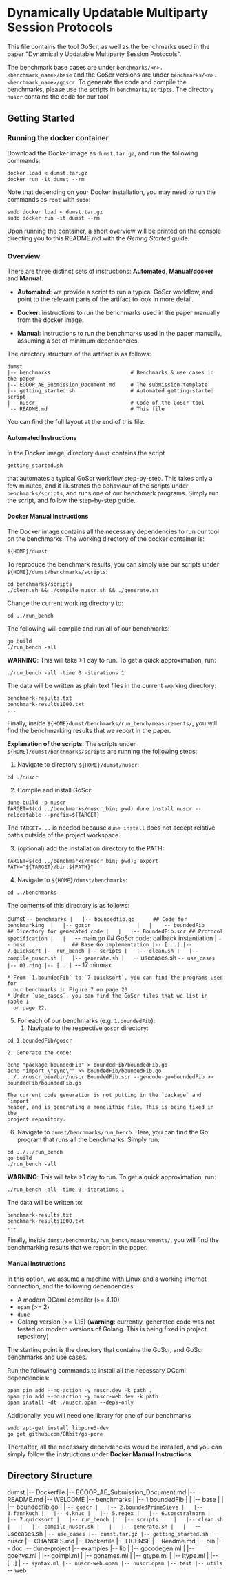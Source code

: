 # Dynamically Updatable Multiparty Session Protocols

This file contains the tool GoScr, as well as the benchmarks used in the paper
"Dynamically Updatable Multiparty Session Protocols". 

The benchmark base cases are under `benchmarks/<n>.<benchmark_name>/base` and
the GoScr versions are under `benchmarks/<n>.<benchmark_name>/goscr`. To
generate the code and compile the benchmarks, please use the scripts in
`benchmarks/scripts`. The directory `nuscr` contains the code for our tool.

## Getting Started

### Running the docker container

Download the Docker image as `dumst.tar.gz`, and run the following commands:
```
docker load < dumst.tar.gz
docker run -it dumst --rm
```
Note that depending on your Docker installation, you may need to run the
commands as `root` with `sudo`:
```
sudo docker load < dumst.tar.gz
sudo docker run -it dumst --rm
```
Upon running the container, a short overview will be printed on the console
directing you to this README.md with the _Getting Started_ guide.

### Overview

There are three distinct sets of instructions: **Automated**, **Manual/docker**
and **Manual**.

- **Automated**: we provide a script to run a typical GoScr workflow, and point
  to the relevant parts of the artifact to look in more detail.

- **Docker**: instructions to run the benchmarks used in the paper manually
  from the docker image.

- **Manual**: instructions to run the benchmarks used in the paper manually,
  assuming a set of minimum dependencies.

The directory structure of the artifact is as follows:

```
dumst
|-- benchmarks                          # Benchmarks & use cases in the paper
|-- ECOOP_AE_Submission_Document.md     # The submission template
|-- getting_started.sh                  # Automated getting-started script
|-- nuscr                               # Code of the GoScr tool
`-- README.md                           # This file
```

You can find the full layout at the end of this file.

#### Automated Instructions

In the Docker image, directory `dumst` contains the script
```
getting_started.sh
```
that automates a typical GoScr workflow step-by-step. This takes only a few
minutes, and it illustrates the behaviour of the scripts under
`benchmarks/scripts`, and runs one of our benchmark programs. Simply run the
script, and follow the step-by-step guide.

#### Docker Manual Instructions

The Docker image contains all the necessary dependencies to run our tool on the
benchmarks. The working directory of the docker container is:
```
${HOME}/dumst
```
To reproduce the benchmark results, you can simply use our scripts under
`${HOME}/dumst/benchmarks/scripts`:

```
cd benchmarks/scripts
./clean.sh && ./compile_nuscr.sh && ./generate.sh
```
Change the current working directory to:
```
cd ../run_bench
```
The following will compile and run all of our benchmarks:
```
go build
./run_bench -all
```
**WARNING**: This will take >1 day to run. To get a quick approximation, run:
```
./run_bench -all -time 0 -iterations 1
```
The data will be written as plain text files in the current working directory:
```
benchmark-results.txt
benchmark-results1000.txt
...
```
Finally, inside `${HOME}dumst/benchmarks/run_bench/measurements/`, you will
find the benchmarking results that we report in the paper.

**Explanation of the scripts**: The scripts under
`${HOME}/dumst/benchmarks/scripts` are running the following steps:

1. Navigate to directory `${HOME}/dumst/nuscr`:
```
cd ./nuscr
```

2. Compile and install GoScr:
```
dune build -p nuscr
TARGET=$(cd ../benchmarks/nuscr_bin; pwd) dune install nuscr --relocatable --prefix=${TARGET}
```
The `TARGET=...` is needed because `dune install` does not accept relative
paths outside of the project workspace.

3. (optional) add the installation directory to the PATH:
```
TARGET=$(cd ../benchmarks/nuscr_bin; pwd); export PATH="${TARGET}/bin:${PATH}"
```

4. Navigate to `${HOME}/dumst/benchmarks`:
```
cd ../benchmarks
```
The contents of this directory is as follows:

dumst
`-- benchmarks
    |   |-- boundedfib.go      ## Code for benchmarking 
    |   |-- goscr              
    |   |   |-- boundedFib     ## Directory for generated code
    |   |   |-- BoundedFib.scr ## Protocol specification
    |   |   `-- main.go        ## GoScr code: callback instantiation
    |   `-- base               ## Base Go implementation
    |-- [...]
    |-- 7.quicksort
    |-- run_bench
    |-- scripts
    |   |-- clean.sh
    |   |-- compile_nuscr.sh
    |   |-- generate.sh
    |   `-- usecases.sh
    `-- use_cases
        |-- 01.ring
        |-- [...]
        `-- 17.minmax

    * From `1.boundedFib` to `7.quicksort`, you can find the programs used for
      our benchmarks in Figure 7 on page 20.
    * Under `use_cases`, you can find the GoScr files that we list in Table 1
      on page 22.

5. For each of our benchmarks (e.g. `1.boundedFib`):
    1. Navigate to the respective `goscr` directory:
```
cd 1.boundedFib/goscr
```
    2. Generate the code:
```
echo "package boundedFib" > boundedFib/boundedFib.go
echo "import \"sync\"" >> boundedFib/boundedFib.go
../../nuscr_bin/bin/nuscr BoundedFib.scr --gencode-go=boundedFib >> boundedFib/boundedFib.go
```
    The current code generation is not putting in the `package` and `import`
    header, and is generating a monolithic file. This is being fixed in the
    project repository. 

6. Navigate to  `dumst/benchmarks/run_bench`. Here, you can find the Go program
that runs all the benchmarks. Simply run:
```
cd ../../run_bench
go build
./run_bench -all
```
**WARNING**: This will take >1 day to run. To get a quick approximation, run:
```
./run_bench -all -time 0 -iterations 1
```
The data will be written to:
```
benchmark-results.txt
benchmark-results1000.txt
...
```
Finally, inside `dumst/benchmarks/run_bench/measurements/`, you will find the
benchmarking results that we report in the paper.

#### Manual Instructions

In this option, we assume a machine with Linux and a working internet
connection, and the following dependencies:

- A modern OCaml compiler (>= 4.10)
- `opam` (>= 2)
- `dune`
- Golang version (>= 1.15) (**warning**: currently, generated code was not
  tested on modern versions of Golang. This is being fixed in project
  repository)

The starting point is the directory that contains the GoScr, and GoScr
benchmarks and use cases.

Run the following commands to install all the necessary OCaml dependencies:

```
opam pin add --no-action -y nuscr.dev -k path .
opam pin add --no-action -y nuscr-web.dev -k path .
opam install -dt ./nuscr.opam --deps-only
```

Additionally, you will need one library for one of our benchmarks
```
sudo apt-get install libpcre3-dev
go get github.com/GRbit/go-pcre
```

Thereafter, all the necessary dependencies would be installed, and you
can simply follow the instructions under **Docker Manual Instructions**.

## Directory Structure

dumst
|-- Dockerfile
|-- ECOOP_AE_Submission_Document.md
|-- README.md
|-- WELCOME
|-- benchmarks
|   |-- 1.boundedFib
|   |   |-- base
|   |   |-- boundedfib.go
|   |   `-- goscr
|   |-- 2.boundedPrimeSieve
|   |-- 3.fannkuch
|   |-- 4.knuc
|   |-- 5.regex
|   |-- 6.spectralnorm
|   |-- 7.quicksort
|   |-- run_bench
|   |-- scripts
|   |   |-- clean.sh
|   |   |-- compile_nuscr.sh
|   |   |-- generate.sh
|   |   `-- usecases.sh
|   `-- use_cases
|-- dumst.tar.gz
|-- getting_started.sh
`-- nuscr
    |-- CHANGES.md
    |-- Dockerfile
    |-- LICENSE
    |-- Readme.md
    |-- bin
    |-- doc
    |-- dune-project
    |-- examples
    |-- lib
    |   |-- gocodegen.ml
    |   |-- goenvs.ml
    |   |-- goimpl.ml
    |   |-- gonames.ml
    |   |-- gtype.ml
    |   |-- ltype.ml
    |   |-- [...]
    |   `-- syntax.ml
    |-- nuscr-web.opam
    |-- nuscr.opam
    |-- test
    |-- utils
    `-- web
